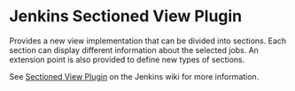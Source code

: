 Jenkins Sectioned View Plugin
=============================

Provides a new view implementation that can be divided into sections. Each section can display different information about the selected jobs. An extension point is also provided to define new types of sections.

See [Sectioned View Plugin](http://wiki.jenkins-ci.org/display/JENKINS/Sectioned+View+Plugin) on the Jenkins wiki for more information.
